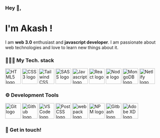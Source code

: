 ### Hey 👋, 
# I'm Akash !

I am **web 3.0** enthusiast and **javascript developer**. I am passionate about web technologies and love to learn new things about it.

### 👩🏻‍💻 My Tech. stack

<img alt="HTML5 logo" width="50px"  src="https://img.icons8.com/color/344/html-5--v1.png">
<img alt="CSS3 logo" width="50px" src="https://img.icons8.com/color/452/css3.png">
<img alt="Tailwind CSS" width="50px" src="https://upload.wikimedia.org/wikipedia/commons/thumb/d/d5/Tailwind_CSS_Logo.svg/2048px-Tailwind_CSS_Logo.svg.png">
<img alt="SASS logo" width="50px" src="https://img.icons8.com/color/344/sass.png">
<img alt="Javascript logo" width="50px" src="https://img.icons8.com/color/344/javascript--v1.png">
<img alt="React logo" width="50px" src="https://encrypted-tbn0.gstatic.com/images?q=tbn:ANd9GcQ5sfZORSHIqvqMrviTOvNUfz5KPp4zdbnVuamgVje_bW5xRr8IAqMoYBYCmCKL5GmBntA&usqp=CAU" >
<img alt="Node logo" width="50px" src="https://www.pinclipart.com/picdir/middle/102-1024697_related-wallpapers-node-js-logo-png-clipart.png"> 
<img alt="MongoDB logo" width="50px" src="https://www.pngitem.com/pimgs/m/197-1973678_mongodb-icon-hd-png-download.png">
<img alt="Netlify logo" width="50px" src="https://pbs.twimg.com/profile_images/1413544188411482112/61xGHyIi_400x400.jpg">

### ⚙ Development Tools

<img alt="Git logo" width="50px" src="https://iconape.com/wp-content/png_logo_vector/git-icon.png">
<img alt="Github logo" width="50px" src="https://img.favpng.com/22/23/23/social-media-github-computer-icons-logo-png-favpng-ari7E0gHBmTSMg57C3wKYxCMb.jpg">
<img alt="VS Code logo" width="50px" src="https://yt3.ggpht.com/_q52i8bUAEvcb7JR4e-eNTv23y2A_wg5sCz0NC0GrGtcw1CRMWJSOPVHUDh_bngD0q4gMvVeoA=s900-c-k-c0x00ffffff-no-rj">
<img alt="PostCSS logo" width="50px" src="https://upload.wikimedia.org/wikipedia/commons/thumb/b/bc/PostCSS_Logo.svg/790px-PostCSS_Logo.svg.png">
<img alt="webpack logo" width="50px" src=https://webpack.js.org/icon-pwa-512x512.d3dae4189855b3a72ff9.png">
<img alt="NPM logo" width=50px" src="https://upload.wikimedia.org/wikipedia/commons/thumb/d/db/Npm-logo.svg/1280px-Npm-logo.svg.png" />
<img alt="Gitbash logo" width="50px" src="https://seeklogo.com/images/G/git-bash-logo-B6475E8359-seeklogo.com.png" />
<img alt="Adobe XD logo" width="50px" src="https://upload.wikimedia.org/wikipedia/commons/thumb/b/bc/PostCSS_Logo.svg/790px-PostCSS_Logo.svg.png" />
  
### 💌 Get in touch!

